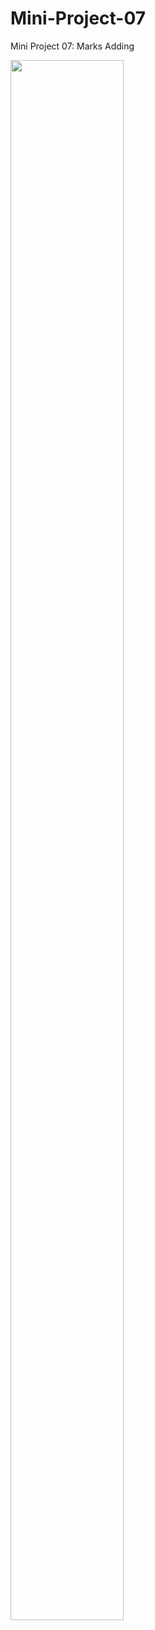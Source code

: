 # Mini-Project-07
Mini Project 07: Marks Adding

<img src="https://github.com/psrana/Mini-Project-Marks-Adding/assets/7460892/9be14aa0-eaa0-403a-9575-32771724f0e2" width="60%" height="80%" />
